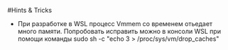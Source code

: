 #Hints & Tricks

- При разработке в WSL процесс Vmmem со временем отьедает много памяти. Попробовать исправить можно в консоли WSL
  при помощи команды sudo sh -c "echo 3 > /proc/sys/vm/drop_caches"